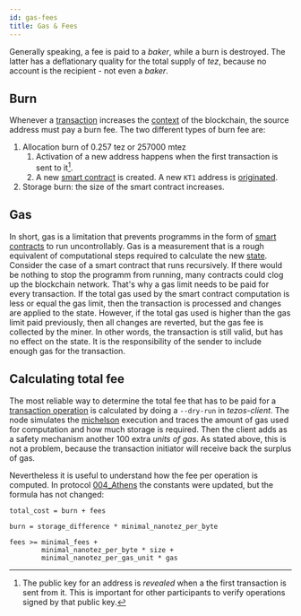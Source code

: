 ```yaml
---
id: gas-fees
title: Gas & Fees
---
```


Generally speaking, a fee is paid to a *baker*, while a burn is destroyed. The latter has a deflationary quality for the total supply of *tez*, because no account is the recipient -  not even a *baker*.




## Burn

Whenever a [transaction](transaction) increases the [context](context) of the blockchain, the source address must pay a burn fee.
The two different types of burn fee are:

1. Allocation burn of 0.257 tez or 257000 mtez
   1. Activation of a new address happens when the first transaction is sent to it[^1]. 
   2. A new [smart contract](smart-contract) is created. A new `KT1` address is [originated](originated-account).
2. Storage burn: the size of the smart contract increases.


[^1]: The public key for an address is *revealed* when a the first transaction is sent from it. This is important for other participants to verify operations signed by that public key.


## Gas

In short, gas is a limitation that prevents programms in the form of [smart contracts](smart-contract) to run uncontrollably. Gas is a measurement that is a rough equivalent of computational steps required to calculate the new [state](context). Consider the case of a smart contract that runs recursively. If there would be nothing to stop the programm from running, many contracts could clog up the blockchain network. That's why a gas limit needs to be paid for every transaction. If the total gas used by the smart contract computation is less or equal the gas limit, then the transaction is processed and changes are applied to the state. However, if the total gas used is higher than the gas limit paid previously, then all changes are reverted, but the gas fee is collected by the miner. In other words, the transaction is still valid, but has no effect on the state. It is the responsibility of the sender to include enough gas for the transaction.

## Calculating total fee

The most reliable way to determine the total fee that has to be paid for a [transaction operation](operations) is calculated by doing a `--dry-run` in *tezos-client*. The node simulates the [michelson](../../smart_contract/michelson) execution and traces the amount of gas used for computation and how much storage is required. Then the client adds as a safety mechanism another 100 extra *units of gas*. As stated above, this is not a problem, because the transaction initiator will receive back the surplus of gas.

Nevertheless it is useful to understand how the fee per operation is computed. In protocol [004_Athens](https://tezos.gitlab.io/protocols/004_Pt24m4xi.html) the constants were updated, but the formula has not changed:

```
total_cost = burn + fees

burn = storage_difference * minimal_nanotez_per_byte

fees >= minimal_fees +
        minimal_nanotez_per_byte * size +
        minimal_nanotez_per_gas_unit * gas
```
